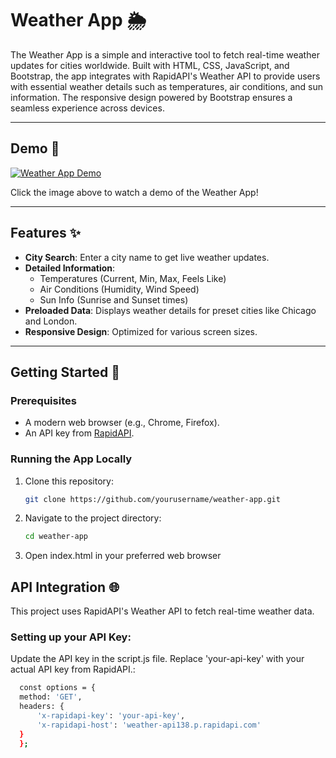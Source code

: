 # Weather App 🌦️

The Weather App is a simple and interactive tool to fetch real-time weather updates for cities worldwide. Built with HTML, CSS, JavaScript, and Bootstrap, the app integrates with RapidAPI's Weather API to provide users with essential weather details such as temperatures, air conditions, and sun information. The responsive design powered by Bootstrap ensures a seamless experience across devices.

---

## Demo 🎥

[![Weather App Demo](assets/weather-demo.gif)](https://www.youtube.com/watch?v=1ivanspG59E)

Click the image above to watch a demo of the Weather App!


---

## Features ✨

- **City Search**: Enter a city name to get live weather updates.
- **Detailed Information**:
  - Temperatures (Current, Min, Max, Feels Like)
  - Air Conditions (Humidity, Wind Speed)
  - Sun Info (Sunrise and Sunset times)
- **Preloaded Data**: Displays weather details for preset cities like Chicago and London.
- **Responsive Design**: Optimized for various screen sizes.

---

## Getting Started 🚀

### Prerequisites

- A modern web browser (e.g., Chrome, Firefox).
- An API key from [RapidAPI](https://rapidapi.com).

### Running the App Locally

1. Clone this repository:
   ```bash
   git clone https://github.com/yourusername/weather-app.git
2. Navigate to the project directory:
   ```bash
   cd weather-app
3. Open index.html in your preferred web browser

## API Integration 🌐
This project uses RapidAPI's Weather API to fetch real-time weather data.

### Setting up your API Key:
Update the API key in the script.js file. Replace 'your-api-key' with your actual API key from RapidAPI.:
  ```bash
    const options = {
    method: 'GET',
    headers: {
        'x-rapidapi-key': 'your-api-key',
        'x-rapidapi-host': 'weather-api138.p.rapidapi.com'
    }
    };


